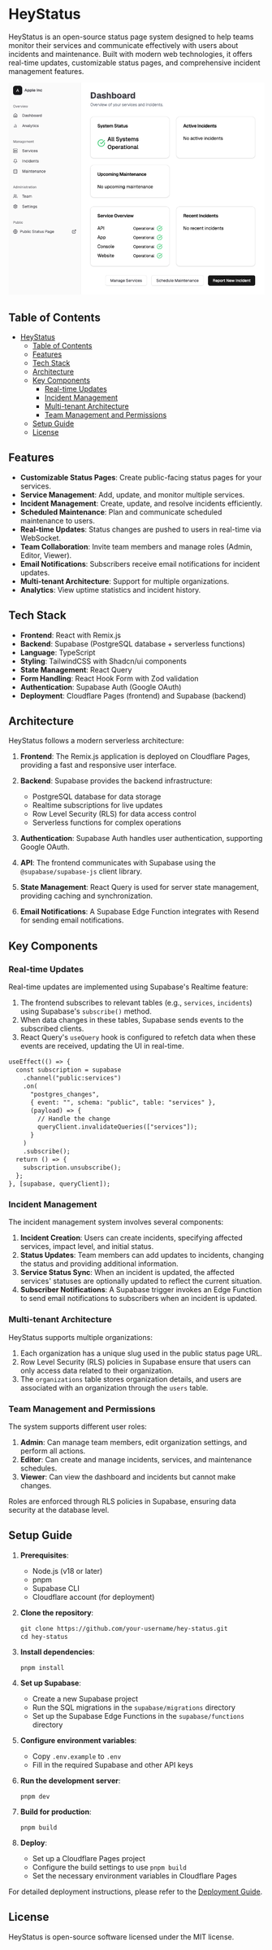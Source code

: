 # HeyStatus

HeyStatus is an open-source status page system designed to help teams monitor their services and communicate effectively with users about incidents and maintenance. Built with modern web technologies, it offers real-time updates, customizable status pages, and comprehensive incident management features.

![HeyStatus Dashboard](./public/images/dashboard-example.png)

## Table of Contents

- [HeyStatus](#heystatus)
  - [Table of Contents](#table-of-contents)
  - [Features](#features)
  - [Tech Stack](#tech-stack)
  - [Architecture](#architecture)
  - [Key Components](#key-components)
    - [Real-time Updates](#real-time-updates)
    - [Incident Management](#incident-management)
    - [Multi-tenant Architecture](#multi-tenant-architecture)
    - [Team Management and Permissions](#team-management-and-permissions)
  - [Setup Guide](#setup-guide)
  - [License](#license)

## Features

- **Customizable Status Pages**: Create public-facing status pages for your services.
- **Service Management**: Add, update, and monitor multiple services.
- **Incident Management**: Create, update, and resolve incidents efficiently.
- **Scheduled Maintenance**: Plan and communicate scheduled maintenance to users.
- **Real-time Updates**: Status changes are pushed to users in real-time via WebSocket.
- **Team Collaboration**: Invite team members and manage roles (Admin, Editor, Viewer).
- **Email Notifications**: Subscribers receive email notifications for incident updates.
- **Multi-tenant Architecture**: Support for multiple organizations.
- **Analytics**: View uptime statistics and incident history.

## Tech Stack

- **Frontend**: React with Remix.js
- **Backend**: Supabase (PostgreSQL database + serverless functions)
- **Language**: TypeScript
- **Styling**: TailwindCSS with Shadcn/ui components
- **State Management**: React Query
- **Form Handling**: React Hook Form with Zod validation
- **Authentication**: Supabase Auth (Google OAuth)
- **Deployment**: Cloudflare Pages (frontend) and Supabase (backend)

## Architecture

HeyStatus follows a modern serverless architecture:

1. **Frontend**: The Remix.js application is deployed on Cloudflare Pages, providing a fast and responsive user interface.

2. **Backend**: Supabase provides the backend infrastructure:
   - PostgreSQL database for data storage
   - Realtime subscriptions for live updates
   - Row Level Security (RLS) for data access control
   - Serverless functions for complex operations

3. **Authentication**: Supabase Auth handles user authentication, supporting Google OAuth.

4. **API**: The frontend communicates with Supabase using the `@supabase/supabase-js` client library.

5. **State Management**: React Query is used for server state management, providing caching and synchronization.

6. **Email Notifications**: A Supabase Edge Function integrates with Resend for sending email notifications.

## Key Components

### Real-time Updates

Real-time updates are implemented using Supabase's Realtime feature:

1. The frontend subscribes to relevant tables (e.g., `services`, `incidents`) using Supabase's `subscribe()` method.
2. When data changes in these tables, Supabase sends events to the subscribed clients.
3. React Query's `useQuery` hook is configured to refetch data when these events are received, updating the UI in real-time.
```
useEffect(() => {
  const subscription = supabase
    .channel("public:services")
    .on(
      "postgres_changes",
      { event: "", schema: "public", table: "services" },
      (payload) => {
        // Handle the change
        queryClient.invalidateQueries(["services"]);
      }
    )
    .subscribe();
  return () => {
    subscription.unsubscribe();
  };
}, [supabase, queryClient]);

```


### Incident Management

The incident management system involves several components:

1. **Incident Creation**: Users can create incidents, specifying affected services, impact level, and initial status.
2. **Status Updates**: Team members can add updates to incidents, changing the status and providing additional information.
3. **Service Status Sync**: When an incident is updated, the affected services' statuses are optionally updated to reflect the current situation.
4. **Subscriber Notifications**: A Supabase trigger invokes an Edge Function to send email notifications to subscribers when an incident is updated.

### Multi-tenant Architecture

HeyStatus supports multiple organizations:

1. Each organization has a unique slug used in the public status page URL.
2. Row Level Security (RLS) policies in Supabase ensure that users can only access data related to their organization.
3. The `organizations` table stores organization details, and users are associated with an organization through the `users` table.

### Team Management and Permissions

The system supports different user roles:

1. **Admin**: Can manage team members, edit organization settings, and perform all actions.
2. **Editor**: Can create and manage incidents, services, and maintenance schedules.
3. **Viewer**: Can view the dashboard and incidents but cannot make changes.

Roles are enforced through RLS policies in Supabase, ensuring data security at the database level.

## Setup Guide

1. **Prerequisites**:
   - Node.js (v18 or later)
   - pnpm
   - Supabase CLI
   - Cloudflare account (for deployment)

2. **Clone the repository**:
   ```
   git clone https://github.com/your-username/hey-status.git
   cd hey-status
   ```

3. **Install dependencies**:
   ```
   pnpm install
   ```

4. **Set up Supabase**:
   - Create a new Supabase project
   - Run the SQL migrations in the `supabase/migrations` directory
   - Set up the Supabase Edge Functions in the `supabase/functions` directory

5. **Configure environment variables**:
   - Copy `.env.example` to `.env`
   - Fill in the required Supabase and other API keys

6. **Run the development server**:
   ```
   pnpm dev
   ```

7. **Build for production**:
   ```
   pnpm build
   ```

8. **Deploy**:
   - Set up a Cloudflare Pages project
   - Configure the build settings to use `pnpm build`
   - Set the necessary environment variables in Cloudflare Pages

For detailed deployment instructions, please refer to the [Deployment Guide](./DEPLOYMENT.md).

## License

HeyStatus is open-source software licensed under the MIT license.